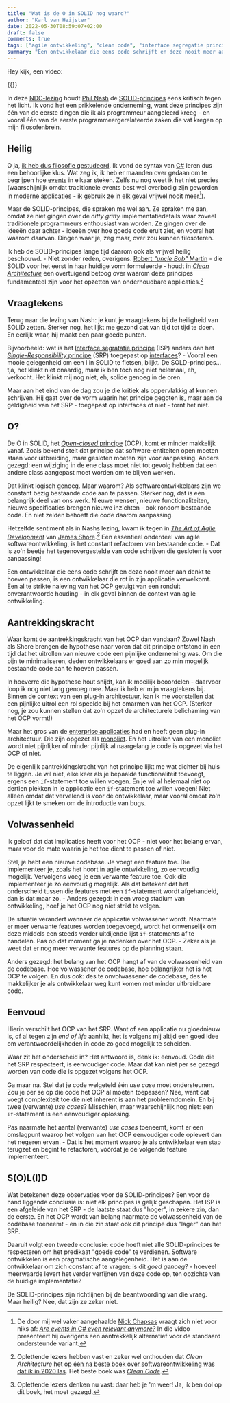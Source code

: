 ```yaml
---
title: "Wat is de O in SOLID nog waard?"
author: "Karl van Heijster"
date: 2022-05-30T08:59:07+02:00
draft: false
comments: true
tags: ["agile ontwikkeling", "clean code", "interface segregatie principe", "leermoment", "open-closed principe", "refactoren", "single-responsibility principe", "software architectuur", "SOLID", "verandering"]
summary: "Een ontwikkelaar die eens code schrijft en deze nooit meer aan denkt te hoeven passen, is een ontwikkelaar die rot in zijn applicatie verwelkomt. Een al te strikte naleving van het *Open-closed* principe (OCP) getuigt van een ronduit onverantwoorde houding - in elk geval binnen de context van agile ontwikkeling. Waar komt de aantrekkingskracht van het OCP dan vandaan? "
---
```


Hey kijk, een video:


{{<youtube id="Ko0eV7BGcXs" title="SOLID Revisited : The State of the Matter - Phil Nash - NDC TechTown 2021" >}}
<br>


In deze [NDC-lezing](https://ndcconferences.com/) houdt [Phil Nash](https://philna.sh/) de [SOLID-principes](/tags/solid/) eens kritisch tegen het licht. Ik vond het een prikkelende onderneming, want deze principes zijn één van de eerste dingen die ik als programmeur aangeleerd kreeg - en vooral één van de eerste programmeergerelateerde zaken die vat kregen op mijn filosofenbrein.


## Heilig


O ja, [ik heb dus filosofie gestudeerd](/blog/21/07/mijn-loopbaanwending/). Ik vond de syntax van [C#](https://docs.microsoft.com/en-us/dotnet/csharp/) leren dus een behoorlijke klus. Wat zeg ik, ik heb er maanden over gedaan om te begrijpen hoe [events](https://docs.microsoft.com/en-us/dotnet/standard/events/) in elkaar steken. Zelfs nu nog weet ik het niet precies (waarschijnlijk omdat traditionele events best wel overbodig zijn geworden in moderne applicaties - ik gebruik ze in elk geval vrijwel nooit meer[^1]).


Maar de SOLID-principes, die spraken me wel aan. Ze spraken me aan, omdat ze niet gingen over de *nitty gritty* implementatiedetails waar zoveel traditionele programmeurs enthousiast van worden. Ze gingen over de ideeën daar achter - ideeën over hoe goede code eruit ziet, en vooral het waarom daarvan. Dingen waar je, zeg maar, over zou kunnen filosoferen.


Ik heb de SOLID-principes lange tijd daarom ook als vrijwel heilig beschouwd. - Niet zonder reden, overigens. [Robert *"uncle Bob"* Martin](http://cleancoder.com/products) - die SOLID voor het eerst in haar huidige vorm formuleerde - houdt in [*Clean Architecture*](https://www.pearson.com/us/higher-education/program/Martin-Clean-Architecture-A-Craftsman-s-Guide-to-Software-Structure-and-Design/PGM333762.html) een overtuigend betoog over waarom deze principes fundamenteel zijn voor het opzetten van onderhoudbare applicaties.[^2]


## Vraagtekens


Terug naar die lezing van Nash: je kunt je vraagtekens bij de heiligheid van SOLID zetten. Sterker nog, het lijkt me gezond dat van tijd tot tijd te doen. En eerlijk waar, hij maakt een paar goede punten. 


Bijvoorbeeld: wat is het [Interface segratatie principe](https://en.wikipedia.org/wiki/Interface_segregation_principle) (ISP) anders dan het [*Single-Responsibility* principe](https://en.wikipedia.org/wiki/Single-responsibility_principle) (SRP) toegepast op [interfaces](https://docs.microsoft.com/en-us/dotnet/csharp/language-reference/keywords/interface)? - Vooral een mooie gelegenheid om een I in SOLID te fietsen, blijkt. De SOLD-principes... tja, het klinkt niet onaardig, maar ik ben toch nog niet helemaal, eh, verkocht. Het klinkt mij nog niet, eh, solide genoeg in de oren.


Maar aan het eind van de dag zou je die kritiek als oppervlakkig af kunnen schrijven. Hij gaat over de vorm waarin het principe gegoten is, maar aan de geldigheid van het SRP - toegepast op interfaces of niet - tornt het niet.


## O?


De O in SOLID, het [*Open-closed* principe](https://en.wikipedia.org/wiki/Open%E2%80%93closed_principle) (OCP), komt er minder makkelijk vanaf. Zoals bekend stelt dat principe dat software-entiteiten open moeten staan voor uitbreiding, maar gesloten moeten zijn voor aanpassing. Anders gezegd: een wijziging in de ene class moet niet tot gevolg hebben dat een andere class aangepast moet worden om te blijven werken.


Dat klinkt logisch genoeg. Maar waarom? Als softwareontwikkelaars zijn we constant bezig bestaande code aan te passen. Sterker nog, dat is een belangrijk deel van ons werk. Nieuwe wensen, nieuwe functionaliteiten, nieuwe specificaties brengen nieuwe inzichten - ook rondom bestaande code. En niet zelden behoeft die code daarom aanpassing. 


Hetzelfde sentiment als in Nashs lezing, kwam ik tegen in [*The Art of Agile Development*](https://www.oreilly.com/library/view/the-art-of/9780596527679/) van [James Shore](https://www.jamesshore.com/).[^3] Een essentieel onderdeel van agile softwareontwikkeling, is het constant refactoren van bestaande code. - Dat is zo'n beetje het tegenovergestelde van code schrijven die gesloten is voor aanpassing!


Een ontwikkelaar die eens code schrijft en deze nooit meer aan denkt te hoeven passen, is een ontwikkelaar die rot in zijn applicatie verwelkomt. Een al te strikte naleving van het OCP getuigt van een ronduit onverantwoorde houding - in elk geval binnen de context van agile ontwikkeling.


## Aantrekkingskracht


Waar komt de aantrekkingskracht van het OCP dan vandaan? Zowel Nash als Shore brengen de hypothese naar voren dat dit principe ontstond in een tijd dat het uitrollen van nieuwe code een pijnlijke onderneming was. Om die pijn te minimaliseren, deden ontwikkelaars er goed aan zo min mogelijk bestaande code aan te hoeven passen.


In hoeverre die hypothese hout snijdt, kan ik moeilijk beoordelen - daarvoor loop ik nog niet lang genoeg mee. Maar ik heb er mijn vraagtekens bij. Binnen de context van een [plug-in architectuur](https://medium.com/omarelgabrys-blog/plug-in-architecture-dec207291800), kan ik me voorstellen dat een pijnlijke uitrol een rol speelde bij het omarmen van het OCP. (Sterker nog, je zou kunnen stellen dat zo'n opzet de architecturele belichaming van het OCP vormt!)


Maar het gros van de [enterprise applicaties](https://en.wikipedia.org/wiki/Enterprise_software) had en heeft geen plug-in architectuur. Die zijn opgezet als [monoliet](https://microservices.io/patterns/monolithic.html). En het uitrollen van een monoliet wordt niet pijnlijker of minder pijnlijk al naargelang je code is opgezet via het OCP of niet. 


De eigenlijk aantrekkingskracht van het principe lijkt me wat dichter bij huis te liggen. Je wil niet, elke keer als je bepaalde functionaliteit toevoegt, ergens een `if`-statement toe willen voegen. En je wil al helemaal niet op dertien plekken in je applicatie een `if`-statement toe willen voegen! Niet alleen omdat dat vervelend is voor de ontwikkelaar, maar vooral omdat zo'n opzet lijkt te smeken om de introductie van bugs.


## Volwassenheid


Ik geloof dat dat implicaties heeft voor het OCP - niet voor het belang ervan, maar voor de mate waarin je het toe dient te passen of niet.


Stel, je hebt een nieuwe codebase. Je voegt een feature toe. Die implementeer je, zoals het hoort in agile ontwikkeling, zo eenvoudig mogelijk. Vervolgens voeg je een verwante feature toe. Ook die implementeer je zo eenvoudig mogelijk. Als dat betekent dat het onderscheid tussen die features met een `if`-statement wordt afgehandeld, dan is dat maar zo. - Anders gezegd: in een vroeg stadium van ontwikkeling, hoef je het OCP nog niet strikt te volgen.


De situatie verandert wanneer de applicatie volwassener wordt. Naarmate er meer verwante features worden toegevoegd, wordt het onwenselijk om deze middels een steeds verder uitdijende lijst `if`-statements af te handelen. Pas op dat moment ga je nadenken over het OCP. - Zeker als je weet dat er nog meer verwante features op de planning staan.


Anders gezegd: het belang van het OCP hangt af van de volwassenheid van de codebase. Hoe volwassener de codebase, hoe belangrijker het is het OCP te volgen. En dus ook: des te onvolwassener de codebase, des te makkelijker je als ontwikkelaar weg kunt komen met minder uitbreidbare code.


## Eenvoud


Hierin verschilt het OCP van het SRP. Want of een applicatie nu gloednieuw is, of al tegen zijn *end of life* aanhikt, het is volgens mij altijd een goed idee om verantwoordelijkheden in code zo goed mogelijk te scheiden.


Waar zit het onderscheid in? Het antwoord is, denk ik: eenvoud. Code die het SRP respecteert, is eenvoudiger code. Maar dat kan niet per se gezegd worden van code die is opgezet volgens het OCP.


Ga maar na. Stel dat je code welgeteld één *use case* moet ondersteunen. Zou je per se op die code het OCP al moeten toepassen? Nee, want dat voegt complexiteit toe die niet inherent is aan het probleemdomein. En bij twee (verwante) *use cases*? Misschien, maar waarschijnlijk nog niet: een `if`-statement is een eenvoudiger oplossing. 


Pas naarmate het aantal (verwante) *use cases* toeneemt, komt er een omslagpunt waarop het volgen van het OCP eenvoudiger code oplevert dan het negeren ervan. - Dat is het moment waarop je als ontwikkelaar een stap terugzet en begint te refactoren, vóórdat je de volgende feature implementeert.


## S(O)L(I)D


Wat betekenen deze observaties voor de SOLID-principes? Een voor de hand liggende conclusie is: niet elk principes is gelijk geschapen. Het ISP is een afgeleide van het SRP - de laatste staat dus "hoger", in zekere zin, dan de eerste. En het OCP wordt van belang naarmate de volwassenheid van de codebase toeneemt - en in die zin staat ook dit principe dus "lager" dan het SRP.


Daaruit volgt een tweede conclusie: code hoeft niet alle SOLID-principes te respecteren om het predikaat "goede code" te verdienen. Software ontwikkelen is een pragmatische aangelegenheid. Het is aan de ontwikkelaar om zich constant af te vragen: is dit *goed genoeg*? - hoeveel meerwaarde levert het verder verfijnen van deze code op, ten opzichte van de huidige implementatie? 


De SOLID-principes zijn richtlijnen bij de beantwoording van die vraag. Maar heilig? Nee, dat zijn ze zeker niet.


[^1]: De door mij wel vaker aangehaalde [Nick Chapsas](https://nickchapsas.com/) vraagt zich niet voor niks af: [*Are events in C# even relevant anymore?*](https://www.youtube.com/watch?v=NmmpXcMxCjY) In die video presenteert hij overigens een aantrekkelijk alternatief voor de standaard ondersteunde variant.


[^2]: Oplettende lezers hebben vast en zeker wel onthouden dat *Clean Architecture* het [op één na beste boek over softwareontwikkeling was dat ik in 2020 las](/blog/21/05/de-beste-boeken-over-software-ontwikkeling-die-ik-in-2020-las/). Het beste boek was [*Clean Code*](https://www.pearson.com/us/higher-education/program/Martin-Clean-Code-A-Handbook-of-Agile-Software-Craftsmanship/PGM63937.html).


[^3]: Oplettende lezers denken nu vast: daar heb je 'm weer! Ja, ik ben dol op dit boek, het moet gezegd.
